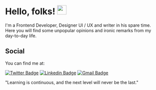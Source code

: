 # Hello, folks! <img src="https://raw.githubusercontent.com/MartinHeinz/MartinHeinz/master/wave.gif" width="30px">

I'm a Frontend Developer, Designer UI / UX and writer in his spare time. Here you will find some unpopular opinions and ironic remarks from my day-to-day life.


## Social

You can find me at:

[![Twitter Badge](https://img.shields.io/badge/-@MatheusLB4-6633cc?style=flat-square&labelColor=6633cc&logo=twitter&logoColor=white&link=https://twitter.com/MatheusLB4)](https://twitter.com/MatheusLB4) 
[![Linkedin Badge](https://img.shields.io/badge/-Matheus%20Littig-6633cc?style=flat-square&logo=Linkedin&logoColor=white&link=https://https://www.linkedin.com/in/matheus-l-b-8559001a1/)](https://www.linkedin.com/in/matheus-l-b-8559001a1/) 
[![Gmail Badge](https://img.shields.io/badge/-littig.works@gmail.com-6633cc?style=flat-square&logo=Gmail&logoColor=white&link=mailto:dlittig.works@gmail.com)](mailto:littig.works@gmail.com)

"Learning is continuous, and the next level will never be the last." 
